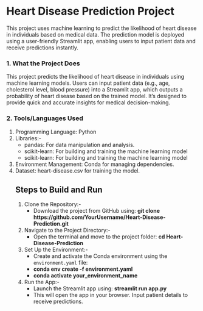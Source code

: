 <h1>Heart Disease Prediction Project</h1> 

<p>This project uses machine learning to predict the likelihood of heart disease in individuals based on medical data. The prediction model is deployed using a user-friendly Streamlit app, enabling users to input patient data and receive predictions instantly.</p>

<h3>1. What the Project Does</h3>
<p>This project predicts the likelihood of heart disease in individuals using machine learning models. Users can input patient data (e.g., age, cholesterol level, blood pressure) into a Streamlit app, which outputs a probability of heart disease based on the trained model. It’s designed to provide quick and accurate insights for medical decision-making.
</p>

<h3>2. Tools/Languages Used</h3>
<ol>
  <li>Programming Language: Python</li>
  <li>Libraries:-
    <ul>
      <li>pandas: For data manipulation and analysis.</li>
      <li>scikit-learn: For building and training the machine learning model</li>
      <li>scikit-learn: For building and training the machine learning model</li>
    </ul>
  </li>
  <li>Environment Management: Conda for managing dependencies.</li>
  <li>Dataset: heart-disease.csv for training the model.</li>
</ol>
<ul>
<h2>Steps to Build and Run</h2>
<ol>  
  <li>
    Clone the Repository:-
    <ul>
      <li>Download the project from GitHub using: <strong>git clone https://github.com/YourUsername/Heart-Disease-Prediction.git</strong></li>
    </ul>
  </li>
<li>
  Navigate to the Project Directory:-
  <ul>
    <li>Open the terminal and move to the project folder: <strong>cd Heart-Disease-Prediction</strong></li>
  </ul>
</li>
<li>
  Set Up the Environment:-
  <ul>
    <li>Create and activate the Conda environment using the <code>environment.yaml</code> file:</li>
    <li><strong>conda env create -f environment.yaml</strong></li>
    <li><strong>conda activate your_environment_name</strong></li>
  </ul>
</li>
<li>
  Run the App:-
  <ul>
    <li>Launch the Streamlit app using: <strong>streamlit run app.py</strong></li>
    <li>This will open the app in your browser. Input patient details to receive predictions.</li>
  </ul>
</li>
</ol>
